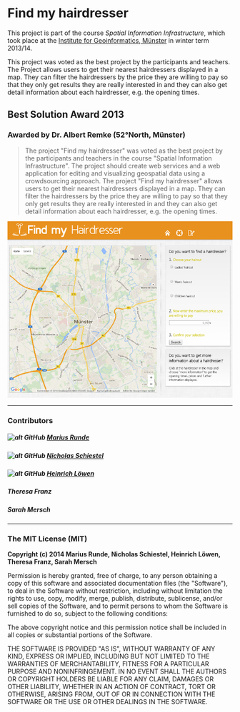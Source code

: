 # Find my hairdresser

This project is part of the course *Spatial Information Infrastructure*, which took place at the [Institute for Geoinformatics, Münster](https://www.uni-muenster.de/Geoinformatics/en/index.html) in winter term 2013/14.

This project was voted as the best project by the participants and teachers. The Project allows users to get their nearest hairdressers displayed in a map. They can filter the hairdressers by the price they are willing to pay so that they only get results they are really interested in and they can also get detail information about each hairdresser, e.g. the opening times.
 
## Best Solution Award 2013
### Awarded by Dr. Albert Remke (52°North, Münster)
> The project "Find my hairdresser" was voted as the best project by the participants and teachers in the course "Spatial Information Infrastructure". The project should create web services and a web application for editing and visualizing geospatial data using a crowdsourcing approach. The project "Find my hairdresser" allows users to get their nearest hairdressers displayed in a map. They can filter the hairdressers by the price they are willing to pay so that they only get results they are really interested in and they can also get detail information about each hairdresser, e.g. the opening times.

![Screenshot](img/FindMyHairdresser.png)

***

### Contributors

##### ![alt GitHub](http://i.imgur.com/0o48UoR.png") [Marius Runde](https://github.com/mrunde)
##### ![alt GitHub](http://i.imgur.com/0o48UoR.png") [Nicholas Schiestel](https://github.com/nicho90)
##### ![alt GitHub](http://i.imgur.com/0o48UoR.png") [Heinrich Löwen](https://github.com/heinrichloewen)
##### Theresa Franz
##### Sarah Mersch

***

### The MIT License (MIT)

**Copyright (c) 2014 Marius Runde, Nicholas Schiestel, Heinrich Löwen, Theresa Franz, Sarah Mersch**

Permission is hereby granted, free of charge, to any person obtaining a copy
of this software and associated documentation files (the "Software"), to deal
in the Software without restriction, including without limitation the rights
to use, copy, modify, merge, publish, distribute, sublicense, and/or sell
copies of the Software, and to permit persons to whom the Software is
furnished to do so, subject to the following conditions:

The above copyright notice and this permission notice shall be included in all
copies or substantial portions of the Software.

THE SOFTWARE IS PROVIDED "AS IS", WITHOUT WARRANTY OF ANY KIND, EXPRESS OR
IMPLIED, INCLUDING BUT NOT LIMITED TO THE WARRANTIES OF MERCHANTABILITY,
FITNESS FOR A PARTICULAR PURPOSE AND NONINFRINGEMENT. IN NO EVENT SHALL THE
AUTHORS OR COPYRIGHT HOLDERS BE LIABLE FOR ANY CLAIM, DAMAGES OR OTHER
LIABILITY, WHETHER IN AN ACTION OF CONTRACT, TORT OR OTHERWISE, ARISING FROM,
OUT OF OR IN CONNECTION WITH THE SOFTWARE OR THE USE OR OTHER DEALINGS IN THE
SOFTWARE.
